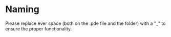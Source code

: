 # Naming

Please replace ever space (both on the .pde file and the folder) with a "_" to ensure the proper functionality.
